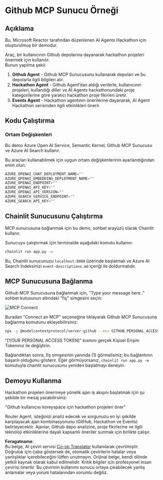 <!--
CO_OP_TRANSLATOR_METADATA:
{
  "original_hash": "9bf0395cbc541ce8db2a9699c8678dfc",
  "translation_date": "2025-07-12T14:22:24+00:00",
  "source_file": "11-mcp/code_samples/github-mcp/README.md",
  "language_code": "tr"
}
-->
# Github MCP Sunucu Örneği

## Açıklama

Bu, Microsoft Reactor tarafından düzenlenen AI Agents Hackathon için oluşturulmuş bir demodur.

Araç, bir kullanıcının Github depolarına dayanarak hackathon projeleri önermek için kullanılır.  
Bunun yapılma şekli:

1. **Github Agent** - Github MCP Sunucusunu kullanarak depoları ve bu depolarla ilgili bilgileri alır.  
2. **Hackathon Agent** - Github Agent’dan aldığı verilerle, kullanıcının projeleri, kullandığı diller ve AI Agents hackathonundaki proje kategorilerine göre yaratıcı hackathon proje fikirleri üretir.  
3. **Events Agent** - Hackathon agentının önerilerine dayanarak, AI Agent Hackathon serisinden ilgili etkinlikleri önerir.  

## Kodu Çalıştırma

### Ortam Değişkenleri

Bu demo Azure Open AI Service, Semantic Kernel, Github MCP Sunucusu ve Azure AI Search kullanır.

Bu araçları kullanabilmek için uygun ortam değişkenlerinin ayarlandığından emin olun:

```python
AZURE_OPENAI_CHAT_DEPLOYMENT_NAME=""
AZURE_OPENAI_EMBEDDING_DEPLOYMENT_NAME=""
AZURE_OPENAI_ENDPOINT=""
AZURE_OPENAI_API_KEY=""
AZURE_OPENAI_API_VERSION=""
AZURE_SEARCH_SERVICE_ENDPOINT=""
AZURE_SEARCH_API_KEY=""
```

## Chainlit Sunucusunu Çalıştırma

MCP sunucusuna bağlanmak için bu demo, sohbet arayüzü olarak Chainlit kullanır.

Sunucuyu çalıştırmak için terminalde aşağıdaki komutu kullanın:

```bash
chainlit run app.py -w
```

Bu, Chainlit sunucunuzu `localhost:8000` üzerinde başlatmalı ve Azure AI Search İndeksinizi `event-descriptions.md` içeriği ile doldurmalıdır.

## MCP Sunucusuna Bağlanma

Github MCP Sunucusuna bağlanmak için, "Type your message here.." sohbet kutusunun altındaki "fiş" simgesini seçin:

![MCP Connect](../../../../../translated_images/mcp-chainlit-1.9154745f51c1f0437829df7624bff2f6268272f964f260fae8c7134d54e00f50.tr.png)

Buradan "Connect an MCP" seçeneğine tıklayarak Github MCP Sunucusuna bağlanma komutunu ekleyebilirsiniz:

```bash
npx -y @modelcontextprotocol/server-github --env GITHUB_PERSONAL_ACCESS_TOKEN=[YOUR PERSONAL ACCESS TOKEN]
```

"[YOUR PERSONAL ACCESS TOKEN]" kısmını gerçek Kişisel Erişim Tokenınız ile değiştirin.

Bağlandıktan sonra, fiş simgesinin yanında (1) görmelisiniz; bu bağlantının başarılı olduğunu gösterir. Eğer görmüyorsanız, `chainlit run app.py -w` komutuyla chainlit sunucusunu yeniden başlatmayı deneyin.

## Demoyu Kullanma

Hackathon projeleri önermeye yönelik ajan iş akışını başlatmak için şu şekilde bir mesaj yazabilirsiniz:

"Github kullanıcısı koreyspace için hackathon projeleri öner"

Router Agent, isteğinizi analiz edecek ve sorgunuzu en iyi şekilde karşılayacak ajan kombinasyonunu (GitHub, Hackathon ve Events) belirleyecektir. Ajanlar, Github depo analizine, proje fikirlerine ve ilgili teknoloji etkinliklerine dayalı kapsamlı öneriler sunmak için birlikte çalışır.

**Feragatname**:  
Bu belge, AI çeviri servisi [Co-op Translator](https://github.com/Azure/co-op-translator) kullanılarak çevrilmiştir. Doğruluk için çaba göstersek de, otomatik çevirilerin hatalar veya yanlışlıklar içerebileceğini lütfen unutmayın. Orijinal belge, kendi dilinde yetkili kaynak olarak kabul edilmelidir. Kritik bilgiler için profesyonel insan çevirisi önerilir. Bu çevirinin kullanımı sonucu ortaya çıkabilecek yanlış anlamalar veya yorum hatalarından sorumlu değiliz.